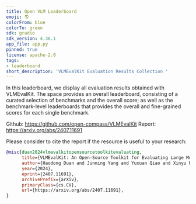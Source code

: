 ```yaml
---
title: Open VLM Leaderboard
emoji: 🌎
colorFrom: blue
colorTo: green
sdk: gradio
sdk_version: 4.36.1
app_file: app.py
pinned: true
license: apache-2.0
tags:
- leaderboard
short_description: 'VLMEvalKit Evaluation Results Collection '
---
```



In this leaderboard, we display all evaluation results obtained with VLMEvalKit. The space provides an overall leaderboard, consisting of a curated selection of benchmarks and the overall score; as well as the benchmark-level leaderboards that provides the overall and fine-grained scores for each single benchmark.

Github: https://github.com/open-compass/VLMEvalKit
Report: https://arxiv.org/abs/2407.11691

Please consider to cite the report if the resource is useful to your research:

```BibTex
@misc{duan2024vlmevalkitopensourcetoolkitevaluating,
      title={VLMEvalKit: An Open-Source Toolkit for Evaluating Large Multi-Modality Models}, 
      author={Haodong Duan and Junming Yang and Yuxuan Qiao and Xinyu Fang and Lin Chen and Yuan Liu and Amit Agarwal and Zhe Chen and Mo Li and Yubo Ma and Hailong Sun and Xiangyu Zhao and Junbo Cui and Xiaoyi Dong and Yuhang Zang and Pan Zhang and Jiaqi Wang and Dahua Lin and Kai Chen},
      year={2024},
      eprint={2407.11691},
      archivePrefix={arXiv},
      primaryClass={cs.CV},
      url={https://arxiv.org/abs/2407.11691}, 
}
```